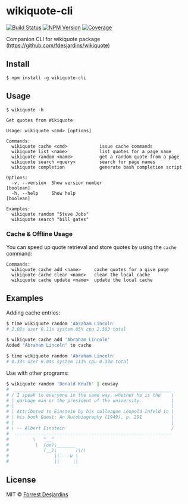 # wikiquote-cli

[![Build Status][travis-image]][travis-url]
[![NPM Version][npm-image]][npm-url]
[![Coverage][coveralls-image]][coveralls-url]

Companion CLI for wikiquote package (https://github.com/fdesjardins/wikiquote)

## Install

```
$ npm install -g wikiquote-cli
```

## Usage

```
$ wikiquote -h

Get quotes from Wikiquote

Usage: wikiquote <cmd> [options]

Commands:
  wikiquote cache <cmd>            issue cache commands
  wikiquote list <name>            list quotes for a page name
  wikiquote random <name>          get a random quote from a page
  wikiquote search <query>         search for page names
  wikiquote completion             generate bash completion script

Options:
  -v, --version  Show version number                           [boolean]
  -h, --help     Show help                                     [boolean]

Examples:
  wikiquote random "Steve Jobs"
  wikiquote search "bill gates"
```

### Cache & Offline Usage

You can speed up quote retrieval and store quotes by using the `cache` command:

```
Commands:
  wikiquote cache add <name>     cache quotes for a give page
  wikiquote cache clear <name>   clear the local cache
  wikiquote cache update <name>  update the local cache
```

## Examples

Adding cache entries:

```sh
$ time wikiquote random 'Abraham Lincoln'
# 2.02s user 0.11s system 85% cpu 2.503 total

$ wikiquote cache add 'Abraham Lincoln'
Added "Abraham Lincoln" to cache

$ time wikiquote random 'Abraham Lincoln'
# 0.33s user 0.04s system 111% cpu 0.338 total
```

Use with other programs:

```sh
$ wikiquote random 'Donald Knuth' | cowsay
#  ___________________________________________________________
# / I speak to everyone in the same way, whether he is the    \
# | garbage man or the president of the university.           |
# |                                                           |
# | Attributed to Einstein by his colleague Léopold Infeld in |
# | his book Quest: An Autobiography (1949), p. 291           |
# |                                                           |
# \ -- Albert Einstein                                        /
#  -----------------------------------------------------------
#         \   ^__^
#          \  (oo)\_______
#             (__)\       )\/\
#                 ||----w |
#                 ||     ||
```

## License

MIT © [Forrest Desjardins](https://github.com/fdesjardins)

[npm-url]: https://www.npmjs.com/package/wikiquote-cli
[npm-image]: https://img.shields.io/npm/v/wikiquote-cli.svg?style=flat
[travis-url]: https://travis-ci.org/fdesjardins/wikiquote-cli
[travis-image]: https://img.shields.io/travis/fdesjardins/wikiquote-cli.svg?style=flat
[coveralls-url]: https://coveralls.io/r/fdesjardins/wikiquote-cli
[coveralls-image]: https://img.shields.io/coveralls/fdesjardins/wikiquote-cli.svg?style=flat
